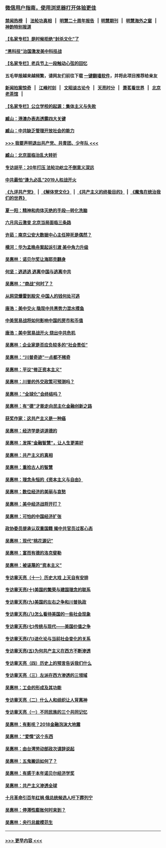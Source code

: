 ### [微信用户指南，使用浏览器打开体验更佳](https://github.com/gfw-breaker/banned-news1/blob/master/indexes/wechat-guide.md?t=0)
#### [禁闻热榜](热点新闻.md?t=0)  &nbsp;&nbsp;|&nbsp;&nbsp; [法轮功真相](https://github.com/gfw-breaker/truth/blob/master/README.md?t=0) &nbsp;&nbsp;|&nbsp;&nbsp; [明慧二十周年报告](https://github.com/gfw-breaker/mh-reports/blob/master/README.md?t=0) &nbsp;&nbsp;|&nbsp;&nbsp;[明慧期刊](https://github.com/gfw-breaker/mh-qikan) &nbsp;&nbsp;|&nbsp;&nbsp; [明慧海外之窗](https://github.com/gfw-breaker/mh-news/blob/master/README.md?t=0) &nbsp;&nbsp;|&nbsp;&nbsp; [神韵特别报道](https://github.com/gfw-breaker/mh-news/blob/master/shenyun.md?t=0)
#### [【名家专栏】是时候拒绝“封杀文化”了](../pages/nsc423/n11814093.md?t=02100622) 
#### [“黑科技”治国激发美中科技战](../pages/nsc423/n11638056.md?t=02100622) 
#### [【名家专栏】老兵节上一段触动心弦的回忆](../pages/nsc423/n11646016.md?t=02100622) 
#### 五毛举报越来越频繁，请网友们前往下载 [一键翻墙软件](https://github.com/gfw-breaker/ssr-accounts)，并将此项目推荐给亲友
#### [新闻拍案惊奇](https://github.com/gfw-breaker/banned-news1/blob/master/pages/link4.md) &nbsp;&nbsp;|&nbsp;&nbsp; [江峰时刻](https://github.com/gfw-breaker/banned-news1/blob/master/pages/link4.md) &nbsp;&nbsp;|&nbsp;&nbsp; [文昭谈古论今](https://github.com/gfw-breaker/banned-news1/blob/master/pages/link4.md) &nbsp;&nbsp;|&nbsp;&nbsp; [天亮时分](https://github.com/gfw-breaker/banned-news1/blob/master/pages/link4.md) &nbsp;&nbsp;|&nbsp;&nbsp; [萧茗看世界](https://github.com/gfw-breaker/banned-news1/blob/master/pages/link4.md) &nbsp;&nbsp;|&nbsp;&nbsp; [北京老茶馆](https://github.com/gfw-breaker/banned-news1/blob/master/pages/link4.md) &nbsp;&nbsp;|&nbsp;&nbsp; 
#### [【名家专栏】公立学校的起源：集体主义与失败](../pages/nsc423/n11601833.md?t=02100622) 
#### [臧山：港澳办表态透露四大关键](../pages/nsc423/n11421628.md?t=02100622) 
#### [臧山：中共缺乏管理开放社会的能力](../pages/nsc423/n11407457.md?t=02100622) 
#### [>>> 我要声明退出共产党、共青团、少年队 <<<](https://github.com/begood0513/goodnews/blob/master/quit/letter.md) 
#### [臧山：北京面临治乱大转折](../pages/nsc423/n11406895.md?t=02100622) 
#### [专访胡平：20年打压 法轮功屹立不倒意义深远](../pages/nsc423/n11398800.md?t=02100622) 
#### [中共最怕“逢九必乱”2019人权战开火](../pages/nsc423/n11385248.md?t=02100622) 
#### [《九评共产党》](https://github.com/begood0513/9ping.md/blob/master/README.md) &nbsp;|&nbsp; [《解体党文化》](../../../../jtdwh.md/blob/master/README.md)  &nbsp;|&nbsp; [《共产主义的终极目的》](../../../../gczydzjmd.md/blob/master/README.md) &nbsp;|&nbsp; [《魔鬼在统治我们的世界》](../../../../mgztzwmdsj.md/blob/master/README.md) 
#### [夏一阳：精神和肉体灭绝的手段—转化洗脑](../pages/nsc423/n11368250.md?t=02100622) 
#### [六月风云激变 北京当局面临三条路](../pages/nsc423/n11313668.md?t=02100622) 
#### [许茹：南京公安大数据中心主任猝死是偶然？](../pages/nsc423/n11064744.md?t=02100622) 
#### [横河：华为孟晚舟案起诉引渡 美中角力升级](../pages/nsc423/n11027230.md?t=02100622) 
#### [吴惠林：诺贝尔奖让海耶克翻身](../pages/nsc423/n10890049.md?t=02100622) 
#### [何坚：逃逃逃 逃离中国与逃离中共](../pages/nsc423/n10592891.md?t=02100622) 
#### [吴惠林：“商战”何时了？](../pages/nsc423/n10573558.md?t=02100622) 
#### [从网贷爆雷到股灾 中国人的钱何处可逃](../pages/nsc423/n10572800.md?t=02100622) 
#### [唐浩：美中交火 隐现中共黑势力混水摸鱼](../pages/nsc423/n10544040.md?t=02100622) 
#### [中美贸易战将如何影响中国的房市和币值](../pages/nsc423/n10543697.md?t=02100622) 
#### [唐浩：美中贸易战开火 烧出中共危机](../pages/nsc423/n10540126.md?t=02100622) 
#### [吴惠林：企业家是否应负较多的“社会责任”](../pages/nsc423/n10535022.md?t=02100622) 
#### [吴惠林：“川普奇迹”一点都不稀奇](../pages/nsc423/n10512808.md?t=02100622) 
#### [吴惠林：平议“修正资本主义”](../pages/nsc423/n10495724.md?t=02100622) 
#### [吴惠林：川普的外交政策可预测吗？](../pages/nsc423/n10462387.md?t=02100622) 
#### [吴惠林：“全球化”会终结吗？](../pages/nsc423/n10452838.md?t=02100622) 
#### [吴惠林：有“德”才能走向民主化金融创新之路](../pages/nsc423/n10432292.md?t=02100622) 
#### [获奖作家：这共产主义是一种癌](../pages/nsc423/n10431541.md?t=02100622) 
#### [吴惠林：经济学是讲道德的](../pages/nsc423/n10398014.md?t=02100622) 
#### [吴惠林：发挥“金融智慧”，让人生更美好](../pages/nsc423/n10375019.md?t=02100622) 
#### [吴惠林：共产主义的真相](../pages/nsc423/n10351394.md?t=02100622) 
#### [吴惠林：重拾古人的智慧](../pages/nsc423/n10337691.md?t=02100622) 
#### [吴惠林：理念永恒的《资本主义与自由》](../pages/nsc423/n10316274.md?t=02100622) 
#### [吴惠林：数位经济的美丽与哀愁](../pages/nsc423/n10292946.md?t=02100622) 
#### [吴惠林：美中经济战将开打？](../pages/nsc423/n10258825.md?t=02100622) 
#### [吴惠林：可怕的中国经济扩张](../pages/nsc423/n10219147.md?t=02100622) 
#### [政协委员提承认双重国籍 揭中共官员过客心态](../pages/nsc423/n10208809.md?t=02100622) 
#### [吴惠林：现代“桃花源记”](../pages/nsc423/n10185234.md?t=02100622) 
#### [吴惠林：富而有德的洛克斐勒](../pages/nsc423/n10142264.md?t=02100622) 
#### [吴惠林：被诬蔑的“资本主义”](../pages/nsc423/n10124816.md?t=02100622) 
#### [专访章天亮（十一）历史大戏 上天自有安排](../pages/nsc423/n10094905.md?t=02100622) 
#### [专访章天亮(十)美国的繁荣与建国理念的联系](../pages/nsc423/n10094899.md?t=02100622) 
#### [专访章天亮(九)美国的左右之争和川普执政](../pages/nsc423/n10094889.md?t=02100622) 
#### [专访章天亮(八)怎么看待美国的一些社会现象](../pages/nsc423/n10094857.md?t=02100622) 
#### [专访章天亮(七)传统与现代——美国价值之争](../pages/nsc423/n10093140.md?t=02100622) 
#### [专访章天亮(六)进化论与当前社会变化的关系](../pages/nsc423/n10092036.md?t=02100622) 
#### [专访章天亮(五)为何共产主义在西方不断渗透](../pages/nsc423/n10083620.md?t=02100622) 
#### [专访章天亮（四）历史上的预言告诉我们什么](../pages/nsc423/n10083606.md?t=02100622) 
#### [专访章天亮（三）左派在西方渗透的三领域](../pages/nsc423/n10081115.md?t=02100622) 
#### [吴惠林：工会的形成及其功能](../pages/nsc423/n10080633.md?t=02100622) 
#### [专访章天亮（二）什么人和组织让人背离神](../pages/nsc423/n10076637.md?t=02100622) 
#### [专访章天亮（一）不同民族的三个共同记忆](../pages/nsc423/n10074188.md?t=02100622) 
#### [吴惠林：有影呒？2018金融泡沫大地震](../pages/nsc423/n10040534.md?t=02100622) 
#### [吴惠林：“爱情”这个东西](../pages/nsc423/n10019423.md?t=02100622) 
#### [吴惠林：由台湾劳动部政次请辞说起](../pages/nsc423/n9979679.md?t=02100622) 
#### [吴惠林：五鬼搬运如何了？](../pages/nsc423/n9925338.md?t=02100622) 
#### [吴惠林：有感于本年诺贝尔经济学奖](../pages/nsc423/n9871883.md?t=02100622) 
#### [吴惠林：共产主义渗透全球](../pages/nsc423/n9812748.md?t=02100622) 
#### [十月革命引百年红祸 俄总统候选人吁下葬列宁](../pages/nsc423/n9810182.md?t=02100622) 
#### [吴惠林：停滞性膨胀何时来到？](../pages/nsc423/n9764136.md?t=02100622) 
#### [吴惠林：央行总裁模范生](../pages/nsc423/n9728134.md?t=02100622) 

----
#### [ >>> 更早内容 <<< ](../indexes/nsc423-earlier.md)
